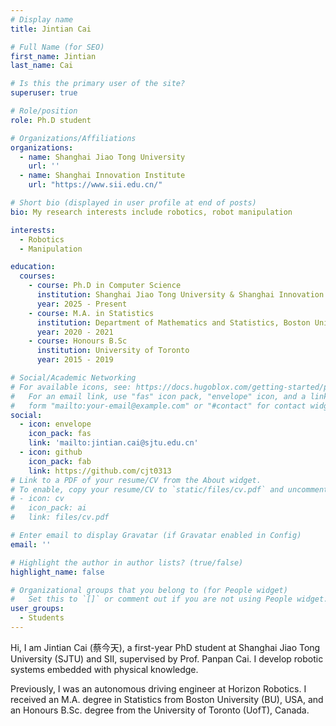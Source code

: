 ```yaml
---
# Display name
title: Jintian Cai

# Full Name (for SEO)
first_name: Jintian
last_name: Cai

# Is this the primary user of the site?
superuser: true

# Role/position
role: Ph.D student

# Organizations/Affiliations
organizations:
  - name: Shanghai Jiao Tong University
    url: ''
  - name: Shanghai Innovation Institute
    url: "https://www.sii.edu.cn/"

# Short bio (displayed in user profile at end of posts)
bio: My research interests include robotics, robot manipulation

interests:
  - Robotics
  - Manipulation

education:
  courses:
    - course: Ph.D in Computer Science
      institution: Shanghai Jiao Tong University & Shanghai Innovation Institute
      year: 2025 - Present
    - course: M.A. in Statistics
      institution: Department of Mathematics and Statistics, Boston University
      year: 2020 - 2021
    - course: Honours B.Sc
      institution: University of Toronto
      year: 2015 - 2019

# Social/Academic Networking
# For available icons, see: https://docs.hugoblox.com/getting-started/page-builder/#icons
#   For an email link, use "fas" icon pack, "envelope" icon, and a link in the
#   form "mailto:your-email@example.com" or "#contact" for contact widget.
social:
  - icon: envelope
    icon_pack: fas
    link: 'mailto:jintian.cai@sjtu.edu.cn'
  - icon: github
    icon_pack: fab
    link: https://github.com/cjt0313
# Link to a PDF of your resume/CV from the About widget.
# To enable, copy your resume/CV to `static/files/cv.pdf` and uncomment the lines below.
# - icon: cv
#   icon_pack: ai
#   link: files/cv.pdf

# Enter email to display Gravatar (if Gravatar enabled in Config)
email: ''

# Highlight the author in author lists? (true/false)
highlight_name: false

# Organizational groups that you belong to (for People widget)
#   Set this to `[]` or comment out if you are not using People widget.
user_groups:
  - Students
---
```


Hi, I am Jintian Cai (蔡今天), a first-year PhD student at Shanghai Jiao Tong University (SJTU) and SII, supervised by Prof. Panpan Cai. I develop robotic systems embedded with physical knowledge.

Previously, I was an autonomous driving engineer at Horizon Robotics. I received an M.A. degree in Statistics from Boston University (BU), USA, and an Honours B.Sc. degree from the University of Toronto (UofT), Canada.